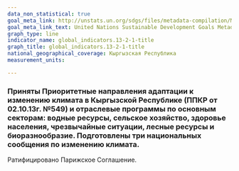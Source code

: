 ```yaml
---
data_non_statistical: true
goal_meta_link: http://unstats.un.org/sdgs/files/metadata-compilation/Metadata-Goal-13.pdf
goal_meta_link_text: United Nations Sustainable Development Goals Metadata (pdf 759kB)
graph_type: line
indicator_name: global_indicators.13-2-1-title
graph_title: global_indicators.13-2-1-title
national_geographical_coverage: Кыргызская Республика
measurement_units: 

---
```

### Приняты Приоритетные направления адаптации к изменению климата в Кыргызской Республике (ППКР от 02.10.13г. №549) и отраслевые программы по основным секторам: водные ресурсы, сельское хозяйство, здоровье населения, чрезвычайные ситуации, лесные ресурсы и биоразнообразие. Подготовлены три национальных сообщения по изменению климата.
Ратифицировано Парижское Соглашение.

